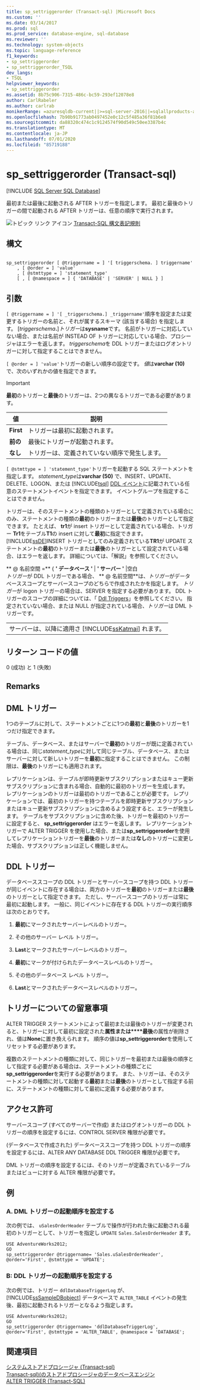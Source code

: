 ```yaml
---
title: sp_settriggerorder (Transact-sql) |Microsoft Docs
ms.custom: ''
ms.date: 03/14/2017
ms.prod: sql
ms.prod_service: database-engine, sql-database
ms.reviewer: ''
ms.technology: system-objects
ms.topic: language-reference
f1_keywords:
- sp_settriggerorder
- sp_settriggerorder_TSQL
dev_langs:
- TSQL
helpviewer_keywords:
- sp_settriggerorder
ms.assetid: 8b75c906-7315-486c-bc59-293ef12078e8
author: CarlRabeler
ms.author: carlrab
monikerRange: =azuresqldb-current||>=sql-server-2016||=sqlallproducts-allversions||>=sql-server-linux-2017||=azuresqldb-mi-current
ms.openlocfilehash: 7b90b91773ab0497452e0c12c5f485a36f81b6e8
ms.sourcegitcommit: da88320c474c1c9124574f90d549c50ee3387b4c
ms.translationtype: MT
ms.contentlocale: ja-JP
ms.lasthandoff: 07/01/2020
ms.locfileid: "85719188"
---
```

# <a name="sp_settriggerorder-transact-sql"></a>sp_settriggerorder (Transact-sql)
[!INCLUDE [SQL Server SQL Database](../../includes/applies-to-version/sql-asdb.md)]

  最初または最後に起動される AFTER トリガーを指定します。 最初と最後のトリガーの間で起動される AFTER トリガーは、任意の順序で実行されます。  
  
 ![トピック リンク アイコン](../../database-engine/configure-windows/media/topic-link.gif "トピック リンク アイコン") [Transact-SQL 構文表記規則](../../t-sql/language-elements/transact-sql-syntax-conventions-transact-sql.md)  
  
## <a name="syntax"></a>構文  
  
```  
  
sp_settriggerorder [ @triggername = ] '[ triggerschema. ] triggername'   
    , [ @order = ] 'value'   
    , [ @stmttype = ] 'statement_type'   
    [ , [ @namespace = ] { 'DATABASE' | 'SERVER' | NULL } ]  
```  
  
## <a name="arguments"></a>引数  
`[ @triggername = ] '[ _triggerschema.] _triggername'`順序を設定または変更するトリガーの名前と、それが属するスキーマ (該当する場合) を指定します。 [_triggerschema_**.**]*トリガー*は**sysname**です。 名前がトリガーに対応していない場合、または名前が INSTEAD OF トリガーに対応している場合、プロシージャはエラーを返します。 *triggerschema*を DDL トリガーまたはログオントリガーに対して指定することはできません。  
  
`[ @order = ] 'value'`トリガーの新しい順序の設定です。 *値*は**varchar (10)** で、次のいずれかの値を指定できます。  
  
> [!IMPORTANT]  
>  **最初**のトリガーと**最後**のトリガーは、2つの異なるトリガーである必要があります。  
  
|値|説明|  
|-----------|-----------------|  
|**First**|トリガーは最初に起動されます。|  
|**前の**|最後にトリガーが起動されます。|  
|**なし**|トリガーは、定義されていない順序で発生します。|  
  
`[ @stmttype = ] 'statement_type'`トリガーを起動する SQL ステートメントを指定します。 *statement_type*は**varchar (50)** で、INSERT、UPDATE、DELETE、LOGON、または [!INCLUDE[tsql](../../includes/tsql-md.md)] [DDL イベント](../../relational-databases/triggers/ddl-events.md)に記載されている任意のステートメントイベントを指定できます。 イベントグループを指定することはできません。  
  
 トリガーは、そのステートメントの種類のトリガーとして定義されている場合にのみ、ステートメントの種類の**最初**のトリガーまたは**最後**のトリガーとして指定できます。 たとえば、 **tr1**が insert トリガーとして定義されている場合、トリガー **Tr1**をテーブル**T1**の insert に対して**最初**に指定できます。 [!INCLUDE[ssDE](../../includes/ssde-md.md)]INSERT トリガーとしてのみ定義されている**TR1**が UPDATE ステートメントの**最初**のトリガーまたは**最後**のトリガーとして設定されている場合、はエラーを返します。 詳細については、「解説」を参照してください。  
  
 ** \@ 名前空間 =** { **' データベース '**  |  **' サーバー '** |空白  
 *トリガー*が DDL トリガーである場合、 ** \@ 名前空間**は、*トリガー*がデータベーススコープとサーバースコープのどちらで作成されたかを指定します。 *トリガー*が logon トリガーの場合は、SERVER を指定する必要があります。 DDL トリガーのスコープの詳細については、「 [Ddl Triggers](../../relational-databases/triggers/ddl-triggers.md)」を参照してください。 指定されていない場合、または NULL が指定されている場合、*トリガー*は DML トリガーです。  
  
||  
|-|  
|サーバーは、以降に適用さ [!INCLUDE[ssKatmai](../../includes/sskatmai-md.md)] れます。|  
  
## <a name="return-code-values"></a>リターン コードの値  
 0 (成功) と 1 (失敗)  
  
## <a name="remarks"></a>Remarks  
  
## <a name="dml-triggers"></a>DML トリガー  
 1つのテーブルに対して、ステートメントごとに1つの**最初**と**最後**のトリガーを1つだけ指定できます。  
  
 テーブル、データベース、またはサーバーで**最初**のトリガーが既に定義されている場合は、同じ*statement_type*に対して同じテーブル、データベース、またはサーバーに対して新しいトリガーを**最初**に指定することはできません。 この制限は、**最後**のトリガーにも適用されます。  
  
 レプリケーションは、テーブルが即時更新サブスクリプションまたはキュー更新サブスクリプションに含まれる場合、自動的に最初のトリガーを生成します。 レプリケーションのトリガーは最初のトリガーであることが必要です。 レプリケーションでは、最初のトリガーを持つテーブルを即時更新サブスクリプションまたはキュー更新サブスクリプションに含めるよう設定すると、エラーが発生します。 テーブルをサブスクリプションに含めた後、トリガーを最初のトリガーに設定すると、 **sp_settriggerorder** はエラーを返します。 レプリケーショントリガーで ALTER TRIGGER を使用した場合、または**sp_settriggerorder**を使用してレプリケーショントリガーを**最後**のトリガーまたは**なし**のトリガーに変更した場合、サブスクリプションは正しく機能しません。  
  
## <a name="ddl-triggers"></a>DDL トリガー  
 データベーススコープの DDL トリガーとサーバースコープを持つ DDL トリガーが同じイベントに存在する場合は、両方のトリガーを**最初**のトリガーまたは**最後**のトリガーとして指定できます。 ただし、サーバースコープのトリガーは常に最初に起動します。 一般に、同じイベントに存在する DDL トリガーの実行順序は次のとおりです。  
  
1.  **最初**にマークされたサーバーレベルのトリガー。  
  
2.  その他のサーバー レベル トリガー。  
  
3.  **Last**とマークされたサーバーレベルのトリガー。  
  
4.  **最初**にマークが付けられたデータベースレベルのトリガー。  
  
5.  その他のデータベース レベル トリガー。  
  
6.  **Last**とマークされたデータベースレベルのトリガー。  
  
## <a name="general-trigger-considerations"></a>トリガーについての留意事項  
 ALTER TRIGGER ステートメントによって最初または最後のトリガーが変更されると、トリガーに対して最初に設定された**属性または****最後**の属性が削除され、値は**None**に置き換えられます。 順序の値は**sp_settriggerorder**を使用してリセットする必要があります。  
  
 複数のステートメントの種類に対して、同じトリガーを最初または最後の順序として指定する必要がある場合は、ステートメントの種類ごとに**sp_settriggerorder**を実行する必要があります。 また、トリガーは、そのステートメントの種類に対して起動する**最初**または**最後**のトリガーとして指定する前に、ステートメントの種類に対して最初に定義する必要があります。  
  
## <a name="permissions"></a>アクセス許可  
 サーバースコープ (すべてのサーバーで作成) またはログオントリガーの DDL トリガーの順序を設定するには、CONTROL SERVER 権限が必要です。  
  
 (データベースで作成された) データベーススコープを持つ DDL トリガーの順序を設定するには、ALTER ANY DATABASE DDL TRIGGER 権限が必要です。  
  
 DML トリガーの順序を設定するには、そのトリガーが定義されているテーブルまたはビューに対する ALTER 権限が必要です。  
  
## <a name="examples"></a>例  
  
### <a name="a-setting-the-firing-order-for-a-dml-trigger"></a>A. DML トリガーの起動順序を設定する  
 次の例では、 `uSalesOrderHeader` テーブルで操作が行われた後に起動される最初のトリガーとして、トリガーを指定し `UPDATE` `Sales.SalesOrderHeader` ます。  
  
```  
USE AdventureWorks2012;  
GO  
sp_settriggerorder @triggername= 'Sales.uSalesOrderHeader', @order='First', @stmttype = 'UPDATE';  
```  
  
### <a name="b-setting-the-firing-order-for-a-ddl-trigger"></a>B: DDL トリガーの起動順序を設定する  
 次の例では、トリガー `ddlDatabaseTriggerLog` が、[!INCLUDE[ssSampleDBobject](../../includes/sssampledbobject-md.md)] データベースで `ALTER_TABLE` イベントの発生後、最初に起動されるトリガーとなるよう指定します。  
  
```  
USE AdventureWorks2012;  
GO  
sp_settriggerorder @triggername= 'ddlDatabaseTriggerLog', @order='First', @stmttype = 'ALTER_TABLE', @namespace = 'DATABASE';  
```  
  
## <a name="see-also"></a>関連項目  
 [システムストアドプロシージャ &#40;Transact-sql&#41;](../../relational-databases/system-stored-procedures/system-stored-procedures-transact-sql.md)   
 [Transact-sql&#41;&#40;のストアドプロシージャのデータベースエンジン](../../relational-databases/system-stored-procedures/database-engine-stored-procedures-transact-sql.md)   
 [ALTER TRIGGER &#40;Transact-SQL&#41;](../../t-sql/statements/alter-trigger-transact-sql.md)  
  
  

